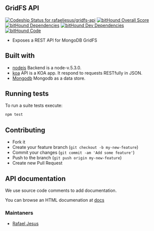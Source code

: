 ## GridFS API

[ ![Codeship Status for rafaeljesus/gridfs-api](https://codeship.com/projects/79578d40-8337-0133-c7cc-2e117485f168/status?branch=master)](https://codeship.com/projects/121751)
[![bitHound Overall Score](https://www.bithound.io/github/rafaeljesus/gridfs-api/badges/score.svg)](https://www.bithound.io/github/rafaeljesus/gridfs-api)
[![bitHound Dependencies](https://www.bithound.io/github/rafaeljesus/gridfs-api/badges/dependencies.svg)](https://www.bithound.io/github/rafaeljesus/gridfs-api/master/dependencies/npm)
[![bitHound Dev Dependencies](https://www.bithound.io/github/rafaeljesus/gridfs-api/badges/devDependencies.svg)](https://www.bithound.io/github/rafaeljesus/gridfs-api/master/dependencies/npm)
[![bitHound Code](https://www.bithound.io/github/rafaeljesus/gridfs-api/badges/code.svg)](https://www.bithound.io/github/rafaeljesus/gridfs-api)

* Exposes a REST API for MongoDB GridFS

## Built with
- [nodejs](https://https://nodejs.org) Backend is a node-v.5.3.0.
- [koa](http://koajs.com) API is a KOA app. It respond to requests RESTfully in JSON.
- [Mongodb](https://www.mongodb.com) Mongodb as a data store.

## Running tests
To run a suite tests execute:
```bash
npm test
```

## Contributing
- Fork it
- Create your feature branch (`git checkout -b my-new-feature`)
- Commit your changes (`git commit -am 'Add some feature'`)
- Push to the branch (`git push origin my-new-feature`)
- Create new Pull Request

## API documentation
We use source code comments to add documentation.

You can browse an HTML documenation at [docs](http://gridfs-api.herokuapp.com/apidoc/index.html)

### Maintaners

* [Rafael Jesus](https://github.com/rafaeljesus)
